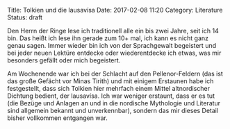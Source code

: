 Title: Tolkien und die lausavísa
Date: 2017-02-08 11:20
Category: Literature
Status: draft

Den Herrn der Ringe lese ich traditionell alle ein bis zwei Jahre, seit ich 14 bin. Das heißt ich lese ihn gerade zum 10+ mal, ich kann es nicht ganz genau sagen. Immer wieder bin ich von der Sprachgewalt begeistert und bei jeder neuen Lektüre entdecke oder wiederentdecke ich etwas, was mir besonders gefällt oder mich begeistert. 

Am Wochenende war ich bei der Schlacht auf den Pellenor-Feldern (das ist das große Gefächt vor Minas Tirith) und mit einigem Erstaunen habe ich festgestellt, dass sich Tolkien hier mehrfach einem Mittel altnordischer Dichtung bedient, der lausavísa. Ich war weniger erstaunt, dass er es tut (die Bezüge und Anlagen an und in die nordische Mythologie und Literatur sind allgemein bekannt und unverkennbar), sondern das mir dieses Detail bisher vollkommen entgangen war. 